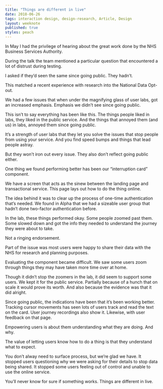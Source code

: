 ```yaml
---
title: "Things are different in live"
date: 2018-06-26
tags: interaction design, design-research, Article, Design
layout: weeknote
published: true
styles: peach
---
```


In May I had the privilege of hearing about the great work done by the NHS Business Services Authority.

During the talk the team mentioned a particular question that encountered a lot of distrust during testing.

I asked if they’d seen the same since going public. They hadn’t.

This matched a recent experience with research into the National Data Opt-out.

We had a few issues that when under the magnifying glass of user labs, got an increased emphasis. Emphasis we didn’t see since going public.

This isn’t to say everything has been like this. The things people liked in labs, they liked in the public service. And the things that annoyed them (and us) in labs, annoyed them since going public.

It’s a strength of user labs that they let you solve the issues that stop people from using your service. And you find speed bumps and things that lead people astray.

But they won’t iron out every issue. They also don’t reflect going public either.

One thing we found performing better has been our “interruption card” component.

We have a screen that acts as the sinew between the landing page and transactional service. This page lays out how to do the thing online.

The idea behind it was to clear up the process of one-time authentication that’s needed. We found in Alpha that we had a sizeable user group that hadn’t done two-factor authentication before.

In the lab, these things performed okay. Some people zoomed past them. Some slowed down and got the info they needed to understand the journey they were about to take.

Not a ringing endorsement.

Part of the issue was most users were happy to share their data with the NHS for research and planning purposes.

Evaluating the component became difficult. We saw some users zoom through things they may have taken more time over at home.

Though it didn’t stop the zoomers in the lab, it did seem to support some users. We kept it for the public service. Partially because of a hunch that on scale it would prove its worth. And also because the evidence was that it did alright.

Since going public, the indications have been that it’s been working better. Tracking cursor movements has seen lots of users track and read the text on the card. User journey recordings also show it. Likewise, with user feedback on that page.

Empowering users is about them understanding what they are doing. And why.

The value of letting users know how to do a thing is that they understand what to expect.

You don’t alway need to surface process, but we’re glad we have. It stopped users questioning why we were asking for their details to stop data being shared. It stopped some users feeling out of control and unable to use the online service.

You’ll never know for sure if something works. Things are different in live.
